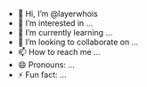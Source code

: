 - 👋 Hi, I’m @layerwhois
- 👀 I’m interested in ...
- 🌱 I’m currently learning ...
- 💞️ I’m looking to collaborate on ...
- 📫 How to reach me ...
- 😄 Pronouns: ...
- ⚡ Fun fact: ...

<!---
layerwhois/layerwhois is a ✨ special ✨ repository because its `README.md` (this file) appears on your GitHub profile.
You can click the Preview link to take a look at your changes.
--->
